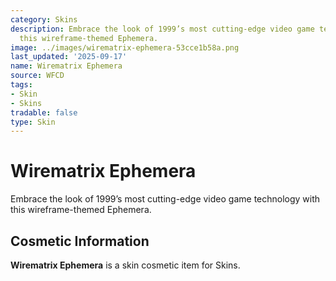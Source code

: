 ```yaml
---
category: Skins
description: Embrace the look of 1999’s most cutting-edge video game technology with
  this wireframe-themed Ephemera.
image: ../images/wirematrix-ephemera-53cce1b58a.png
last_updated: '2025-09-17'
name: Wirematrix Ephemera
source: WFCD
tags:
- Skin
- Skins
tradable: false
type: Skin
---
```


# Wirematrix Ephemera

Embrace the look of 1999’s most cutting-edge video game technology with this wireframe-themed Ephemera.

## Cosmetic Information

**Wirematrix Ephemera** is a skin cosmetic item for Skins.


